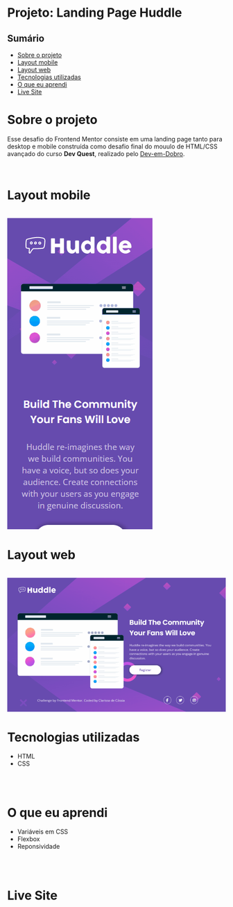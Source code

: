 # Projeto: Landing Page Huddle

## Sumário

  - [Sobre o projeto](#sobreoprojeto)
  - [Layout mobile](#layout-mobile)
  - [Layout web](#layout-web)
  - [Tecnologias utilizadas](#tecnologias-utilizadas)
  - [O que eu aprendi](#o-que-eu-aprendi)
  - [Live Site](#live-site)

# Sobre o projeto

 Esse desafio do Frontend Mentor consiste em uma landing page tanto para desktop e mobile construída como desafio final do mouulo de HTML/CSS avançado  do curso **Dev Quest**, realizado pelo   [Dev-em-Dobro](https://www.youtube.com/c/DevemDobro "Site da DevSuperior").

 <br>

# Layout mobile

<br>
<img src="./desktop-mobile.gif" alt= "gif tela desktop">

<br>

# Layout web

<br>
<img src="./desktop-preview.gif" alt= "gif tela desktop">

<br>


# Tecnologias utilizadas

- HTML 
- CSS 
<br>
<br>

# O que eu aprendi
- Variáveis em CSS
- Flexbox
- Reponsividade
<br>
<br>

# Live Site


